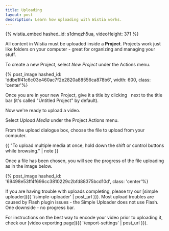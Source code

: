 ```yaml
---
title: Uploading
layout: post
description: Learn how uploading with Wistia works.
---
```


{% wistia_embed hashed_id: s1dmqzh5ua, videoHeight: 371 %}


All content in Wistia must be uploaded inside a **Project**.
Projects work just like folders on your computer - great for organizing and
managing your stuff.

To create a new Project, select *New Project* under the
<span class="action_menu">Actions</span> menu.

{% post_image hashed_id: 'ddbe1f41c6c03e460ac7f2e2820a88556ca878b6', width: 600, class: 'center'%}

Once you are in your new Project, give it a title by clicking
<span class="edit_tag">&nbsp;</span> next to the title bar
(it's called "Untitled Project" by default).

Now we're ready to upload a video.

Select *Upload Media* under the
<span class="action_menu">Project Actions</span> menu.

From the upload dialogue box, choose the file to upload from your computer.

{{ "To upload multiple media at once, hold down the shift or control buttons while browsing." | note }}

Once a file has been chosen, you will see the progress of the file uploading
as in the image below.

{% post_image hashed_id: '69498e53ff4f696cc3810229c2bfd88375bcd10d', class: 'center'%}

If you are having trouble with uploads completing, please try our
[simple uploader]({{ '/simple-uploader' | post_url }}). Most upload troubles
are caused by Flash plugin issues - the Simple Uploader does not use Flash. One
downside - no progress bar.

For instructions on the best way to encode your video prior to uploading it,
check our [video exporting page]({{ '/export-settings' | post_url }}).
